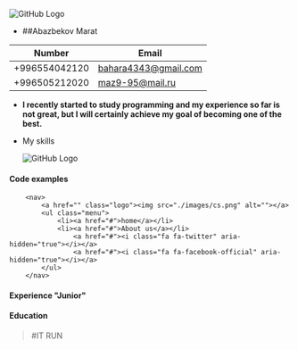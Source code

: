 

![GitHub Logo](https://sun9-31.userapi.com/c636530/v636530636/79d43/siRgOAqgXq4.jpg)
* ##Abazbekov Marat

Number | Email
------------ | -------------
+996554042120 | [bahara4343@gmail.com](http://github.com)
+996505212020| [maz9-95@mail.ru](http://github.com)

 

 * **I recently started to study programming and my experience so far is not great, but I will certainly achieve my goal of becoming one of the best.**


* My skills

    ![GitHub Logo](https://prowebconcepts.com/wp-content/uploads/2016/04/logo-css-html-js.jpg)

#### Code examples
        <nav>
            <a href="" class="logo"><img src="./images/cs.png" alt=""></a>
            <ul class="menu">
                <li><a href="#">home</a></li>
                <li><a href="#">About us</a></li>
                    <a href="#"><i class="fa fa-twitter" aria-hidden="true"></i></a>
                    <a href="#"><i class="fa fa-facebook-official" aria-hidden="true"></i></a>
            </ul>
        </nav>

#### Experience "Junior"
<!-- blockqoute -->
#### Education  
> #IT RUN

